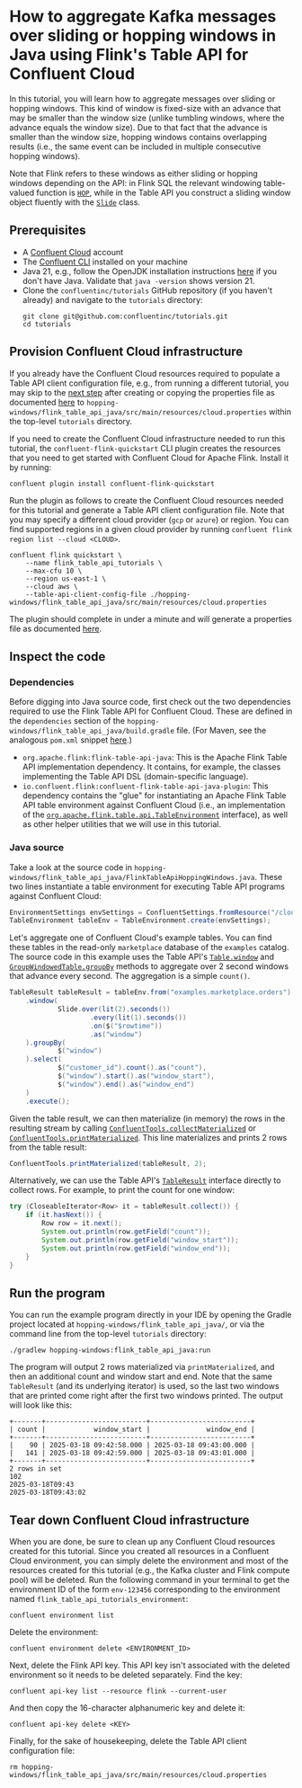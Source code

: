 <!-- title: How to aggregate Kafka messages over sliding or hopping windows in Java using Flink's Table API for Confluent Cloud -->
<!-- description: In this tutorial, learn how to aggregate Kafka messages over sliding or hopping windows in Java using Flink's Table API for Confluent Cloud, with step-by-step instructions and supporting code. -->

# How to aggregate Kafka messages over sliding or hopping windows in Java using Flink's Table API for Confluent Cloud

In this tutorial, you will learn how to aggregate messages over sliding or hopping windows. This kind of window is fixed-size with an advance that may be smaller than the window size (unlike tumbling windows, where the advance equals the window size). Due to that fact that the advance is smaller than the window size, hopping windows contains overlapping results (i.e., the same event can be included in multiple consecutive hopping windows).

Note that Flink refers to these windows as either sliding or hopping windows depending on the API: in Flink SQL the relevant windowing table-valued function is [`HOP`](https://nightlies.apache.org/flink/flink-docs-stable/docs/dev/table/sql/queries/window-tvf/#hop), while in the Table API you construct a sliding window object fluently with the [`Slide`](https://nightlies.apache.org/flink/flink-docs-stable/api/java/org/apache/flink/table/api/Slide.html) class.

## Prerequisites

* A [Confluent Cloud](https://confluent.cloud/signup) account
* The [Confluent CLI](https://docs.confluent.io/confluent-cli/current/install.html) installed on your machine
* Java 21, e.g., follow the OpenJDK installation instructions [here](https://openjdk.org/install/) if you don't have Java. Validate that `java -version` shows version 21.
* Clone the `confluentinc/tutorials` GitHub repository (if you haven't already) and navigate to the `tutorials` directory:
    ```shell
    git clone git@github.com:confluentinc/tutorials.git
    cd tutorials
    ```

## Provision Confluent Cloud infrastructure

If you already have the Confluent Cloud resources required to populate a Table API client configuration file, e.g., from running a different tutorial, you may skip to the [next step](#inspect-the-code) after creating or copying the properties file as documented [here](https://docs.confluent.io/cloud/current/flink/reference/table-api.html#properties-file) to `hopping-windows/flink_table_api_java/src/main/resources/cloud.properties` within the top-level `tutorials` directory.

If you need to create the Confluent Cloud infrastructure needed to run this tutorial, the `confluent-flink-quickstart` CLI plugin creates the resources that you need to get started with Confluent Cloud for Apache Flink. Install it by running:

```shell
confluent plugin install confluent-flink-quickstart
```

Run the plugin as follows to create the Confluent Cloud resources needed for this tutorial and generate a Table API client configuration file. Note that you may specify a different cloud provider (`gcp` or `azure`) or region. You can find supported regions in a given cloud provider by running `confluent flink region list --cloud <CLOUD>`.

```shell
confluent flink quickstart \
    --name flink_table_api_tutorials \
    --max-cfu 10 \
    --region us-east-1 \
    --cloud aws \
    --table-api-client-config-file ./hopping-windows/flink_table_api_java/src/main/resources/cloud.properties
```

The plugin should complete in under a minute and will generate a properties file as documented [here](https://docs.confluent.io/cloud/current/flink/reference/table-api.html#properties-file).

## Inspect the code

### Dependencies

Before digging into Java source code, first check out the two dependencies required to use the Flink Table API for Confluent Cloud. These are defined in the `dependencies` section of the `hopping-windows/flink_table_api_java/build.gradle` file. (For Maven, see the analogous `pom.xml` snippet [here](https://docs.confluent.io/cloud/current/flink/reference/table-api.html#add-the-table-api-to-an-existing-java-project).)

* `org.apache.flink:flink-table-api-java`: This is the Apache Flink Table API implementation dependency. It contains, for example, the classes implementing the Table API DSL (domain-specific language).
* `io.confluent.flink:confluent-flink-table-api-java-plugin`: This dependency contains the "glue" for instantiating an Apache Flink Table API table environment against Confluent Cloud (i.e., an implementation of the [`org.apache.flink.table.api.TableEnvironment`](https://nightlies.apache.org/flink/flink-docs-stable/api/java/org/apache/flink/table/api/TableEnvironment.html) interface), as well as other helper utilities that we will use in this tutorial.

### Java source

Take a look at the source code in `hopping-windows/flink_table_api_java/FlinkTableApiHoppingWindows.java`. These two lines instantiate a table environment for executing Table API programs against Confluent Cloud:

```java
EnvironmentSettings envSettings = ConfluentSettings.fromResource("/cloud.properties");
TableEnvironment tableEnv = TableEnvironment.create(envSettings);
```

Let's aggregate one of Confluent Cloud's example tables. You can find these tables in the read-only `marketplace` database of the `examples` catalog. The source code in this example uses the Table API's [`Table.window`](https://nightlies.apache.org/flink/flink-docs-stable/api/java/org/apache/flink/table/api/Table.html#window-org.apache.flink.table.api.GroupWindow-) and [`GroupWindowedTable.groupBy`](https://nightlies.apache.org/flink/flink-docs-stable/api/java/org/apache/flink/table/api/GroupWindowedTable.html) methods to aggregate over 2 second windows that advance every second. The aggregation is a simple `count()`.

```java
TableResult tableResult = tableEnv.from("examples.marketplace.orders")
    .window(
            Slide.over(lit(2).seconds())
                    .every(lit(1).seconds())
                    .on($("$rowtime"))
                    .as("window")
    ).groupBy(
            $("window")
    ).select(
            $("customer_id").count().as("count"),
            $("window").start().as("window_start"),
            $("window").end().as("window_end")
    )
    .execute();
```

Given the table result, we can then materialize (in memory) the rows in the resulting stream by calling [`ConfluentTools.collectMaterialized`](https://docs.confluent.io/cloud/current/flink/reference/table-api.html#confluenttools-collect-materialized-and-confluenttools-print-materialized) or [`ConfluentTools.printMaterialized`](https://docs.confluent.io/cloud/current/flink/reference/table-api.html#confluenttools-collect-materialized-and-confluenttools-print-materialized). This line materializes and prints 2 rows from the table result:

```java
ConfluentTools.printMaterialized(tableResult, 2);
```

Alternatively, we can use the Table API's [`TableResult`](https://docs.confluent.io/cloud/current/flink/reference/functions/table-api-functions.html#tableresult-interface) interface directly to collect rows. For example, to print the count for one window:

```java
try (CloseableIterator<Row> it = tableResult.collect()) {
    if (it.hasNext()) {
        Row row = it.next();
        System.out.println(row.getField("count"));
        System.out.println(row.getField("window_start"));
        System.out.println(row.getField("window_end"));
    }
}
```

## Run the program

You can run the example program directly in your IDE by opening the Gradle project located at `hopping-windows/flink_table_api_java/`, or via the command line from the top-level `tutorials` directory:

```shell
./gradlew hopping-windows:flink_table_api_java:run
```

The program will output 2 rows materialized via `printMaterialized`, and then an additional count and window start and end. Note that the same `TableResult` (and its underlying iterator) is used, so the last two windows that are printed come right after the first two windows printed. The output will look like this:

```noformat
+-------+-------------------------+-------------------------+
| count |            window_start |              window_end |
+-------+-------------------------+-------------------------+
|    90 | 2025-03-18 09:42:58.000 | 2025-03-18 09:43:00.000 |
|   141 | 2025-03-18 09:42:59.000 | 2025-03-18 09:43:01.000 |
+-------+-------------------------+-------------------------+
2 rows in set
102
2025-03-18T09:43
2025-03-18T09:43:02
```

## Tear down Confluent Cloud infrastructure

When you are done, be sure to clean up any Confluent Cloud resources created for this tutorial. Since you created all resources in a Confluent Cloud environment, you can simply delete the environment and most of the resources created for this tutorial (e.g., the Kafka cluster and Flink compute pool) will be deleted. Run the following command in your terminal to get the environment ID of the form `env-123456` corresponding to the environment named `flink_table_api_tutorials_environment`:

```shell
confluent environment list
```

Delete the environment:

```shell
confluent environment delete <ENVIRONMENT_ID>
```

Next, delete the Flink API key. This API key isn't associated with the deleted environment so it needs to be deleted separately. Find the key:

```shell
confluent api-key list --resource flink --current-user
```

And then copy the 16-character alphanumeric key and delete it:
```shell
confluent api-key delete <KEY>
```

Finally, for the sake of housekeeping, delete the Table API client configuration file:

```shell
rm hopping-windows/flink_table_api_java/src/main/resources/cloud.properties
```
